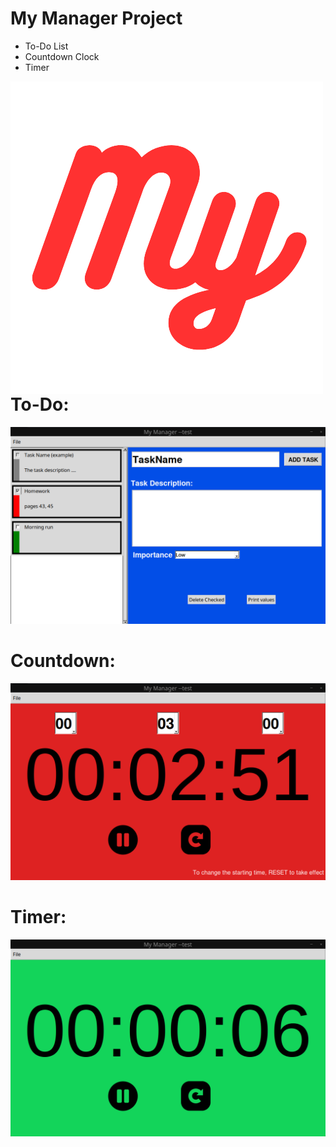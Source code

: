 # My Manager Project 
* To-Do List
* Countdown Clock
* Timer
<p>
    <img align="left" src="https://github.com/YounesRabeh/University_Projects/blob/main/my_manager/about/MyManagerLogo.png">
</p>


# To-Do:
![](https://github.com/YounesRabeh/University_Projects/blob/main/my_manager/about/ToDoWindow.png)

# Countdown:
![](https://github.com/YounesRabeh/University_Projects/blob/main/my_manager/about/CountdownWindow.png)

# Timer:
![](https://github.com/YounesRabeh/University_Projects/blob/main/my_manager/about/TimerWindow.png)
